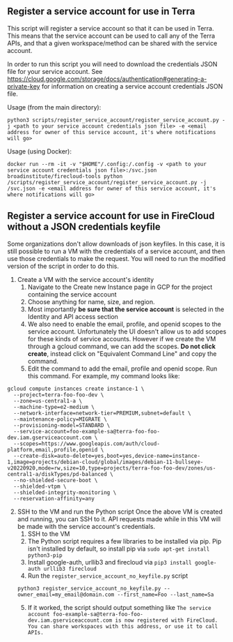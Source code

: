 ## Register a service account for use in Terra
This script will register a service account so that it can be used in Terra.  This means that the service account can be used to call any of the Terra APIs, and that a given workspace/method can be shared with the service account.

In order to run this script you will need to download the credentials JSON file for your service account.  See https://cloud.google.com/storage/docs/authentication#generating-a-private-key for information on creating a service account credentials JSON file.

Usage (from the main directory):

```python3 scripts/register_service_account/register_service_account.py -j <path to your service account credentials json file> -e <email address for owner of this service account, it's where notifications will go>```

Usage (using Docker):

```docker run --rm -it -v "$HOME"/.config:/.config -v <path to your service account credentials json file>:/svc.json broadinstitute/firecloud-tools python /scripts/register_service_account/register_service_account.py -j /svc.json -e <email address for owner of this service account, it's where notifications will go>```

## Register a service account for use in FireCloud without a JSON credentials keyfile
Some organizations don't allow downloads of json keyfiles. In this case, it is still possible to run a VM with the credentials of a service account, and then use those credentials to make the request. You will need to run the modified version of the script in order to do this.
1. Create a VM with the service account's identity
    1. Navigate to the Create new Instance page in GCP for the project containing the service account
    2. Choose anything for name, size, and region. 
    3. Most importantly **be sure that the service account** is selected in the Identity and API access section
    4. We also need to enable the email, profile, and openid scopes to the service account. Unfortunately the UI doesn't allow us to add scopes for these kinds of service accounts. However if we create the VM through a gcloud command, we can add the scopes. **Do not click create**, instead click on "Equivalent Command Line" and copy the command.    
    5.  Edit the command to add the email, profile and openid scope. Run this command. For example, my command looks like:
```
gcloud compute instances create instance-1 \
  --project=terra-foo-foo-dev \
  --zone=us-central1-a \
  --machine-type=e2-medium \
  --network-interface=network-tier=PREMIUM,subnet=default \
  --maintenance-policy=MIGRATE \
  --provisioning-model=STANDARD \
  --service-account=foo-example-sa@terra-foo-foo-dev.iam.gserviceaccount.com \
  --scopes=https://www.googleapis.com/auth/cloud-platform,email,profile,openid \
  --create-disk=auto-delete=yes,boot=yes,device-name=instance-1,image=projects/debian-cloud/global/images/debian-11-bullseye-v20220920,mode=rw,size=10,type=projects/terra-foo-foo-dev/zones/us-central1-a/diskTypes/pd-balanced \
  --no-shielded-secure-boot \
  --shielded-vtpm \
  --shielded-integrity-monitoring \
  --reservation-affinity=any
```
2. SSH to the VM and run the Python script
Once the above VM is created and running, you can SSH to it. API requests made while in this VM will be made with the service account's credentials. 
    1. SSH to the VM
    2. The Python script requires a few libraries to be installed via pip. Pip isn't installed by default, so install pip via `sudo apt-get install python3-pip`
    3. Install google-auth, urllib3 and firecloud via `pip3 install google-auth urllib3 firecloud`
    4. Run the `register_service_account_no_keyfile.py` script
    ```
    python3 register_service_account_no_keyfile.py --owner_email=my_email@domain.com --first_name=Foo --last_name=Sa
    ```
    5.  If it worked, the script should output something like
```The service account foo-example-sa@terra-foo-foo-dev.iam.gserviceaccount.com is now registered with FireCloud. You can share workspaces with this address, or use it to call APIs.```